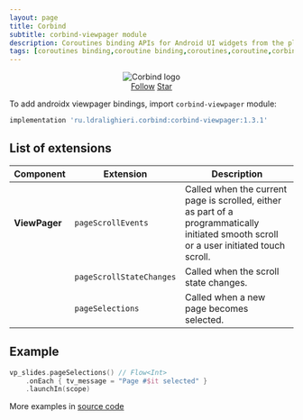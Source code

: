 ```yaml
---
layout: page
title: Corbind
subtitle: corbind-viewpager module
description: Coroutines binding APIs for Android UI widgets from the platform and support libraries. Androidx viewpager bindings.
tags: [coroutines binding,coroutine binding,coroutines,coroutine,corbind,kotlin,android,androidx,receivechannel,flow,data binding,androidx viewpager bindings]
---
```


<div style="text-align: center">
    <img src="https://ldralighieri.github.io/Corbind/img/corbind.svg" alt="Corbind logo"/>
</div>

<script async defer src="https://buttons.github.io/buttons.js"></script>
<div style="text-align: center">
  <a class="github-button" href="https://github.com/LDRAlighieri" data-size="large" aria-label="Follow @LDRAlighieri on GitHub">Follow</a>
  <a class="github-button" href="https://github.com/LDRAlighieri/Corbind" data-icon="octicon-star" data-size="large" aria-label="Star LDRAlighieri/Corbind on GitHub">Star</a>
</div>

To add androidx viewpager bindings, import `corbind-viewpager` module:

```groovy
implementation 'ru.ldralighieri.corbind:corbind-viewpager:1.3.1'
```

## List of extensions

Component | Extension | Description
--|---|--
**ViewPager** | `pageScrollEvents` | Called when the current page is scrolled, either as part of a programmatically initiated smooth scroll or a user initiated touch scroll.
              | `pageScrollStateChanges` | Called when the scroll state changes.
              | `pageSelections` | Called when a new page becomes selected.


## Example

```kotlin
vp_slides.pageSelections() // Flow<Int>
    .onEach { tv_message = "Page #$it selected" }
    .launchIn(scope)
```

More examples in [source code][source]

[source]: https://github.com/LDRAlighieri/Corbind/tree/master/corbind-viewpager
